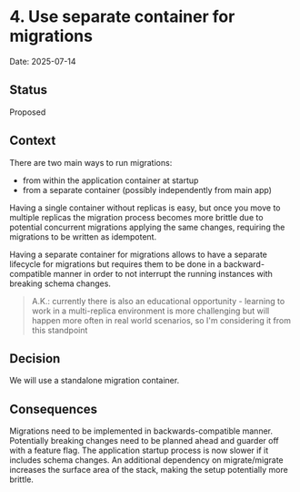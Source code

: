 # 4. Use separate container for migrations

Date: 2025-07-14

## Status

Proposed

## Context

There are two main ways to run migrations:

- from within the application container at startup
- from a separate container (possibly independently from main app)

Having a single container without replicas is easy, but once you move to
multiple replicas the migration process becomes more brittle due to potential
concurrent migrations applying the same changes, requiring the migrations to be
written as idempotent.

Having a separate container for migrations allows to have a separate lifecycle
for migrations but requires them to be done in a backward-compatible manner in
order to not interrupt the running instances with breaking schema changes.

> A.K.: currently there is also an educational opportunity - learning to work in
> a multi-replica environment is more challenging but will happen more often in
> real world scenarios, so I'm considering it from this standpoint

## Decision

We will use a standalone migration container.

## Consequences

Migrations need to be implemented in backwards-compatible manner. Potentially
breaking changes need to be planned ahead and guarder off with a feature flag.
The application startup process is now slower if it includes schema changes. An
additional dependency on migrate/migrate increases the surface area of the
stack, making the setup potentially more brittle.
